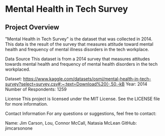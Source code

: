 # Mental Health in Tech Survey

## Project Overview

"Mental Health in Tech Survey" is the dataset that was collected in 2014. This data is the result of the survey that measures attitude toward mental health and frequency of mental illness disorders in the tech workplace.

Data Source
This dataset is from a 2014 survey that measures attitudes towards mental health and frequency of mental health disorders in the tech workplaced.

Dataset: https://www.kaggle.com/datasets/osmi/mental-health-in-tech-survey?select=survey.csv#:~:text=Download%20(-,50,-kB
Year: 2014
Number of Respondents: 1259

License
This project is licensed under the MIT License. See the LICENSE file for more information.

Contact Information
For any questions or suggestions, feel free to contact:

Name: Jim Carson, Lou, Connor McCall, Natasia McLean
GitHub: jimcarsonone
